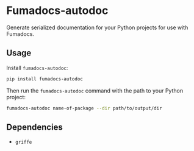 # Fumadocs-autodoc

Generate serialized documentation for your Python projects for use with Fumadocs.

## Usage

Install `fumadocs-autodoc`:

```bash
pip install fumadocs-autodoc
```

Then run the `fumadocs-autodoc` command with the path to your Python project:

```bash
fumadocs-autodoc name-of-package --dir path/to/output/dir
```

## Dependencies
- `griffe`
